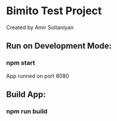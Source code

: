 # Bimito Test Project

Created by Amir Soltaniyan

## Run on Development Mode:

### npm start

App runned on port 8080

## Build App:

### npm run build
